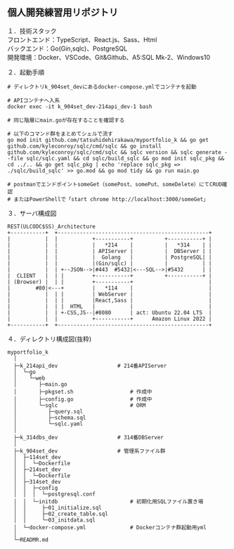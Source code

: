 ## 個人開発練習用リポジトリ

１．技術スタック  
フロントエンド：TypeScript、React.js、Sass、Html  
バックエンド：Go(Gin,sqlc)、PostgreSQL  
開発環境：Docker、VSCode、Git&Github、A5:SQL Mk-2、Windows10  
<!--
開発環境からDockerで作成しローカルへのミドルウェアのインストールは一切行わない。  
ベンダーロックインを避けるためあまりにも便利すぎるクラウドサービス依存は避ける。（ファイルを置くだけでデプロイできてしまうようなサービス等）  
CSS-in-JSは情勢をよく観察しデファクトスタンダードが決まるまでは手を出さず様子を見る。  
-->
２．起動手順
```
# ディレクトリk_904set_devにあるdocker-compose.ymlでコンテナを起動

# APIコンテナへ入系
docker exec -it k_904set_dev-214api_dev-1 bash

# 同じ階層にmain.goが存在することを確認する

# 以下のコマンド群をまとめてシェルで流す
go mod init github.com/tatsuhidehirakawa/myportfolio_k && go get github.com/kyleconroy/sqlc/cmd/sqlc && go install github.com/kyleconroy/sqlc/cmd/sqlc && sqlc version && sqlc generate --file sqlc/sqlc.yaml && cd sqlc/build_sqlc && go mod init sqlc_pkg && cd ../.. && go get sqlc_pkg | echo 'replace sqlc_pkg => ./sqlc/build_sqlc' >> go.mod && go mod tidy && go run main.go

# postmanでエンドポイントsomeGet（somePost、somePut、someDelete）にてCRUD確認
# またはPowerShellで「start chrome http://localhost:3000/someGet」

```
３．サーバ構成図  
```
REST(ULCODC$SS)_Architecture
+-----------+  +------------------------------------------------+
|           |  |           +-----------+          +-----------+ |
|           |  |           |   *214    |          |   *314    | |
|           |  |           | APIServer |          |  DBServer | |
|           |  |           |  Golang   |          | PostgreSQL| |
|           |  |           |(Gin/sqlc) |          |           | |
|           |  | +--JSON-->|#443  #5432|<---SQL-->|#5432      | |
|  CLIENT   |  | |         +-----------+          +-----------+ |
| (Browser) |  | |         +-----------+                        |
|        #80|<---+         |   *114    |                        |
|           |  | |         | WebServer |                        |
|           |  | |         |React,Sass |                        |
|           |  | |  HTML   |           |                        |
|           |  | +-CSS,JS--|#8080      | act: Ubuntu 22.04 LTS  |
|           |  |           +-----------+      Amazon Linux 2022 |
+-----------+  +------------------------------------------------+
```
４．ディレクトリ構成図(抜粋)  
```
myportfolio_k
  │
  ├─k_214api_dev                   # 214番APIServer
  │  └─go
  │    └─web
  │       ├─main.go
  │       ├─pkgset.sh                  # 作成中
  │       ├─config.go                  # 作成中
  │       └─sqlc                       # ORM
  │          ├─query.sql
  │          ├─schema.sql
  │          └─sqlc.yaml
  │
  ├─k_314dbs_dev                   # 314番DBServer
  │
  ├─k_904set_dev                   # 管理系ファイル群
  │  ├─114set_dev
  │  │  └─Dockerfile
  │  ├─214set_dev
  │  │  └─Dockerfile
  │  ├─314set_dev
  │  │  ├─config
  │  │  │  └─postgresql.conf
  │  │  └─initdb                       # 初期化用SQLファイル置き場
  │  │     ├─01_initialize.sql
  │  │     ├─02_create_table.sql
  │  │     └─03_initdata.sql
  │  └─docker-compose.yml              # Dockerコンテナ群起動用yml
  │
  └─READMR.md
```

<!--
ディレクトリ命名規則  

|桁番号|     意 味      | 記 号 |     例     | レベル感 | 備 考 |
| :---: |:---      | :---: | :---      | :---    | :---  |
|桁1|プロジェクト記号  |   k   |個人開発練習|         |       |
|  桁2  |  サーバ番号     | _101  |101サーバ   |         |       |
|&nbsp;&nbsp;&nbsp;&nbsp;〃&nbsp;&nbsp;&nbsp;&nbsp;|&nbsp;&nbsp;&nbsp;&nbsp;〃&nbsp;&nbsp;&nbsp;&nbsp;| _201  |201サーバ   |         |       |
|  〃   |&nbsp;&nbsp;&nbsp;&nbsp;&nbsp;&nbsp;&nbsp;&nbsp;&nbsp;&nbsp;&nbsp;&nbsp;&nbsp;&nbsp;&nbsp;&nbsp;〃&nbsp;&nbsp;&nbsp;&nbsp;&nbsp;&nbsp;&nbsp;&nbsp;&nbsp;&nbsp;&nbsp;&nbsp;&nbsp;&nbsp;&nbsp;&nbsp;| _202  |202サーバ   |         |       |
|  〃   |      〃        | _301  |301サーバ   |&nbsp;&nbsp;&nbsp;&nbsp;&nbsp;&nbsp;&nbsp;&nbsp;&nbsp;&nbsp;&nbsp;&nbsp;&nbsp;&nbsp;&nbsp;&nbsp;&nbsp;&nbsp;&nbsp;&nbsp;&nbsp;&nbsp;&nbsp;&nbsp;&nbsp;&nbsp;&nbsp;&nbsp;&nbsp;&nbsp;&nbsp;&nbsp;&nbsp;&nbsp;&nbsp;&nbsp;&nbsp;&nbsp;&nbsp;&nbsp;&nbsp;&nbsp;&nbsp;&nbsp;&nbsp;&nbsp;||
|  桁3  |主たる技術スタック| _re  |React.js    |作り込み中|※CodeSandbox<br>(https://codesandbox.io/s/weathered-violet-86tgok)|
|  〃   |      〃        | _go  |Golang      |将来検討予定||
|  〃   |      〃        | _re  |Rails       |錬成中||
|  〃   |      〃        | _pg  |PostgreSQL  |とりあえずサーバは立てた||
|  桁4  | サーバ種別      | _wbs  |Webサーバ   |||
|  〃   |      〃        | _aps  |APサーバ    |||
|  〃   |      〃        | _dbs  |dbサーバ    |||
|  桁5  |生成種別        |   _g   |「git clone」から生成|||
|  〃   |      〃        |   _d  |「docker compose run」から生成|||
|  〃   |      〃        |   _c  |CodeSandboxからインポート|||
-->



